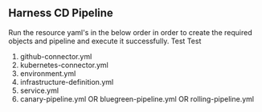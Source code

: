 ## Harness CD Pipeline

Run the resource yaml's in the below order in order to create the required objects and pipeline and execute it successfully. Test Test

1. github-connector.yml
2. kubernetes-connector.yml
3. environment.yml
4. infrastructure-definition.yml
5. service.yml
6. canary-pipeline.yml
        OR
   bluegreen-pipeline.yml
        OR
   rolling-pipeline.yml
